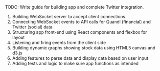 TODO: Write guide for building app and complete Twitter integration.

1. Building WebSocket server to accept client connections.
2. Connecting WebSocket events to API calls for Quandl (financial) and Twitter (social) data
3. Structuring app front-end using React components and flexbox for layout
4. Listening and firing events from the client side
5. Building dynamic graphs showing stock data using HTML5 canvas and d3.js
6. Adding features to parse data and display data based on user input
7. Adding tests and logic to make sure app functions as intended
